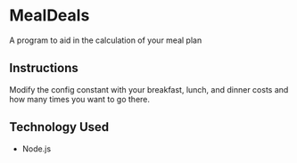 # MealDeals
A program to aid in the calculation of your meal plan

## Instructions
Modify the config constant with your breakfast, lunch, and dinner costs and how many times you want to go there.

## Technology Used
* Node.js
